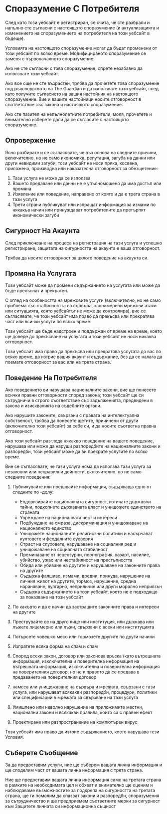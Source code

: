 # Споразумение С Потребителя

След като този уебсайт е регистриран, се счита, че сте разбрали и напълно сте съгласни с настоящото споразумение (и актуализацията и изменението на споразумението на потребителя на този уебсайт в бъдеще).

Условията на настоящото споразумение могат да бъдат променени от този уебсайт по всяко време. Модифицираното споразумение се заменя с първоначалното споразумение.

Ако не сте съгласни с това споразумение, спрете незабавно да използвате този уебсайт.

Ако все още не сте възрастен, трябва да прочетете това споразумение под ръководството на The Guardian и да използвате този уебсайт, след като получите съгласието на вашия настойник на настоящото споразумение. Вие и вашите настойници носите отговорност в съответствие със закона и настоящото споразумение.

Ако сте пазител на непълнолетните потребители, моля, прочетете и внимателно изберете дали да се съгласите с настоящото споразумение.

## Опровержение

Ясно разбирате и се съгласявате, че въз основа на следните причини, включително, но не само икономика, репутация, загуба на данни или други невидими загуби, този уебсайт не носи пряка, косвена, приложена, производна или наказателна отговорност за обезщетение:

1. Тази услуга не може да се използва
1. Вашето предаване или данни не е упълномощено да има достъп или промяна
1. Изявление или поведение, направено от която и да е трета страна в тази услуга
1. Трети страни публикуват или изпращат информация за измами по някакъв начин или принуждават потребителите да претърпят икономически загуби

## Сигурност На Акаунта

След приключване на процеса на регистрация на тази услуга и успешно регистриране, защитата на сигурността на акаунта е ваша отговорност.

Трябва да носите отговорност за цялото поведение на акаунта си.

## Промяна На Услугата

Този уебсайт може да промени съдържанието на услугата или може да бъде прекъснат и прекратен.

С оглед на особеността на мрежовите услуги (включително, но не само проблема със стабилността на сървъра, злонамерени мрежови атаки или ситуацията, която уебсайтът не може да контролира), вие се съгласявате, че този уебсайт има право да прекъсва или прекратява част или всички услуги по всяко време.

Този уебсайт ще бъде надстроен и поддържан от време на време, което ще доведе до прекъсване на услугата и този уебсайт не носи никаква отговорност.

Този уебсайт има право да прекъсва или прекратява услугата до вас по всяко време, да изтрие вашия акаунт и съдържание, без да се налага да поемате отговорност за вас или на трета страна.

## Поведение На Потребителя

Ако поведението ви нарушава националните закони, вие ще понесете всички правни отговорности според закона; този уебсайт ще си сътрудничи в строго съответствие със задълженията, предвидени в закона и изискванията на съдебните органи.

Ако нарушите законите, свързани с правата на интелектуална собственост, трябва да понесете щетите, причинени от други (включително този уебсайт) за себе си, и да носите съответна правна отговорност.

Ако този уебсайт разгледа някакво поведение на вашето поведение, нарушава или може да наруши разпоредбите на националните закони и разпоредби, този уебсайт може да ви прекрате услугите по всяко време.

Вие се съгласявате, че тази услуга няма да използва тази услуга за незаконни или неправилни дейности, включително, но не само следните поведения:

1. Публикувайте или предавайте информация, съдържаща едно от следните по -долу:

   * Ендоризирайте националната сигурност, изтичате държавни тайни, подкопнете държавната власт и унищожете единството на страната
   * Увреждане на националната чест и интереси
   * Подбуждане на омраза, дискриминация и унищожаване на националното единство
   * Унищожете националните религиозни политики и насърчават култовете и феодалните суеверия
   * Страст на слуховете, нарушаване на социалния ред и унищожаване на социалната стабилност
   * Преминаване от нецензурни, порнография, хазарт, насилие, убийство, ужас или нестабилност на престъпността
   * Обида или убиване на другите и нарушаване на законните права на другите
   * Съдържа фалшиво, измами, вредни, принуда, нарушение на личния живот на другите, тормоз, нарушение, средна нараняване, вулгарно, неприличие или други морално неприязън
   * Съдържа съдържанието на този уебсайт, което не е подходящо за показване на този уебсайт

1. По какъвто и да е начин да застрашите законните права и интереси на другите
1. Преструвайте се на друго лице или институция, или държава или лъжете лицемерно или лъжи, свързани с всеки или институцията
1. Потърсете човешко месо или тормозете другите по други начини
1. Изпратете всяка форма на спам и спам
1. Според всеки закон, договор или законова връзка (като вътрешната информация, изключителна и поверителна информация на вътрешната информация, изключителна и поверителна информация на поверителния договор, но не и правото да се предава в предаването на поверителния договор
1. намеса или унищожаване на сървъра и мрежата, свързани с тази услуга, или нарушават всякакви разпоредби, процедури, политики или спецификации в мрежата за свързване на тази услуга
1. Умишлено или неволно нарушение на приложимите местни, национални закони и всякакви правила, които са с правен ефект
1. Проектиране или разпространение на компютърен вирус

Този уебсайт има право да изтрие съдържанието, което нарушава тези Условия.

## Съберете Съобщение

За да предоставим услуги, ние ще съберем вашата лична информация и ще споделим част от вашата лична информация с трета страна.

Ние ще предоставим вашата лична информация само на третата страна в рамките на необходимата цел и обхват и внимателно ще оценим и наблюдаваме възможностите за подкрепа на сигурността на третата страна, ще ги помолим да спазват закони и разпоредби, споразумения за сътрудничество и ще предприемем съответните мерки за сигурност към Защитете личната си информационна същност